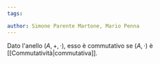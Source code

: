 ```yaml
---
tags:

author: Simone Parente Martone, Mario Penna
---
```

Dato l'anello $(A, +, \cdot)$, esso è commutativo se $(A,\cdot)$ è [[Commutatività|commutativa]].